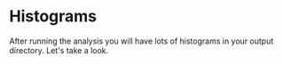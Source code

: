 # Histograms

After running the analysis you will have lots of histograms in your output directory.  Let's take a look.



